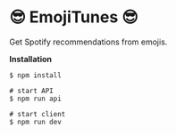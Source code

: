 # 😎 EmojiTunes 😎

Get Spotify recommendations from emojis.

**Installation**

```
$ npm install

# start API
$ npm run api

# start client
$ npm run dev
```
